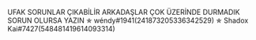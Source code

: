 UFAK SORUNLAR ÇIKABİLİR ARKADAŞLAR
ÇOK ÜZERİNDE DURMADIK
SORUN OLURSA YAZIN 
✯ wéndy#1941(241873205336342529)
✯ Shadox Kai#7427(548481419614093314)